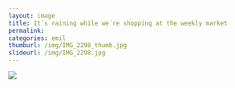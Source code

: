 ```yaml
---
layout: image
title: It´s raining while we´re shopping at the weekly market
permalink: 
categories: emil
thumburl: /img/IMG_2298_thumb.jpg
slideurl: /img/IMG_2298.jpg 
---
```

![](/img/IMG_2298.jpg)


